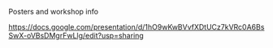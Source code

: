 Posters and workshop info

https://docs.google.com/presentation/d/1hO9wKwBVvfXDtUCz7kVRc0A6BsSwX-oVBsDMgrFwLlg/edit?usp=sharing
